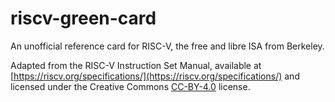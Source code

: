 # riscv-green-card
An unofficial reference card for RISC-V, the free and libre ISA from Berkeley.

Adapted from the RISC-V Instruction Set Manual, available at
[https://riscv.org/specifications/](https://riscv.org/specifications/) and licensed
under the Creative Commons [CC-BY-4.0](https://creativecommons.org/licenses/by/4.0/) license.

